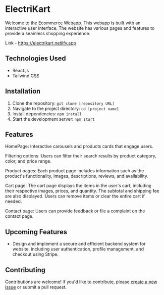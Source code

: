 # ElectriKart

Welcome to the Ecommerce Webapp. This webapp is built with an interactive user interface. The website has various pages and features to provide a seamless shopping experience.

Link - https://electrikart.netlify.app

## Technologies Used

- React.js
- Tailwind CSS

## Installation

1. Clone the repository: `git clone [repository URL]`
2. Navigate to the project directory: `cd [project name]`
3. Install dependencies: `npm install`
4. Start the development server: `npm start`

## Features
HomePage: Interactive carousels and products cards that engage users. 

Filtering options: Users can filter their search results by product category, color, and price range.

Product pages: Each product page includes information such as the product's functionality, images, descriptions, reviews, and availability.

Cart page: The cart page displays the items in the user's cart, including their respective images, prices, and quantity. The subtotal and shipping fee are also displayed. Users can remove items or clear the entire cart if needed.

Contact page: Users can provide feedback or file a complaint on the contact page.

## Upcoming Features

- Design and implement a secure and efficient backend system for website, including user authentication, profile management, and checkout using Stripe.

## Contributing

Contributions are welcome! If you'd like to contribute, please [create a new issue](https://github.com/[username]/[projectname]/issues) or submit a pull request.
